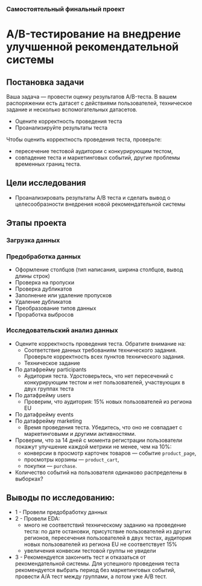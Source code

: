 ### Самостоятельный финальный проект
# A/B-тестирование на внедрение улучшенной рекомендательной системы
## Постановка задачи
Ваша задача — провести оценку результатов A/B-теста. В вашем распоряжении есть датасет с действиями пользователей, техническое задание и несколько вспомогательных датасетов.
- Оцените корректность проведения теста
- Проанализируйте результаты теста

Чтобы оценить корректность проведения теста, проверьте:
- пересечение тестовой аудитории с конкурирующим тестом,
- совпадение теста и маркетинговых событий, другие проблемы временных границ теста.

## Цели исследования
- Проанализировать результаты А/В теста и сделать вывод о целесообразности внедрения новой рекомендательной системы

## Этапы проекта
### Загрузка данных
### Предобработка данных
- Оформление столбцов (тип написания, ширина столбцов, вывод длины строк)
- Проверка на пропуски 
- Проверка дубликатов
- Заполнение или удаление пропусков 
- Удаление дубликатов
- Преобразование типов данных 
- Проработка выбросов

### Исследовательский анализ данных
- Оцените корректность проведения теста. Обратите внимание на:
    - Соответствие данных требованиям технического задания. Проверьте корректность всех пунктов технического задания.
    - Техническое задание
- По датафрейму participants
    - Аудитория теста. Удостоверьтесь, что нет пересечений с конкурирующим тестом и нет пользователей, участвующих в двух группах теста
- По датафрейму users
    - Проверим, что аудитория: 15% новых пользователей из региона EU
- По датафрейму events
- По датафрейму marketing
    - Время проведения теста. Убедитесь, что оно не совпадает с маркетинговыми и другими активностями.
- Проверим, что за 14 дней с момента регистрации пользователи покажут улучшение каждой метрики не менее, чем на 10%:
    - конверсии в просмотр карточек товаров — событие `product_page`,
    - просмотры корзины — `product_cart`,
    - покупки — `purchase`.
- Количество событий на пользователя одинаково распределены в выборках?
## Выводы по исследованию:
- 1 - Провели предобработку данных
- 2 - Провели EDA:
    - много не соответствий техническому заданию на проведение теста: по дате остановки, присутствие пользователей из других регионов, пересечения пользователей в двух тестах,  аудитория новых пользователей из региона EU не соответствует 15%
    - увеличения конвесии тестовой группы не увидели
- 3 - Рекомендуется закончить тест и отказаться от рекомендательной системы.
Для успешного проведения теста рекомендуется выбрать период без маркетинговых событий, провести А/А тест между группами, а потом уже А/В тест.
